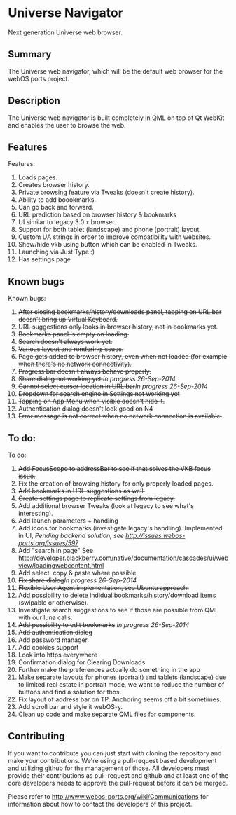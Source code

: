 Universe Navigator
==================

Next generation Universe web browser.

Summary
-------
The Universe web navigator, which will be the default web browser for the webOS ports project.

Description
-----------
The Universe web navigator is built completely in QML on top of Qt WebKit and enables the user to browse the web.

Features
-----------
Features:

1. Loads pages.
2. Creates browser history.
3. Private browsing feature via Tweaks (doesn't create history).
4. Ability to add boookmarks.
5. Can go back and forward.
6. URL prediction based on browser history & bookmarks
7. UI similar to legacy 3.0.x browser.
8. Support for both tablet (landscape) and phone (portrait) layout.
9. Custom UA strings in order to improve compatibility with websites.
10. Show/hide vkb using button which can be enabled in Tweaks.
11. Launching via Just Type :)
12. Has settings page

Known bugs
-----------
Known bugs:

1. <s>After closing bookmarks/history/downloads panel, tapping on URL bar doesn't bring up Virtual Keyboard.</s>
2. <s>URL suggestions only looks in browser history, not in bookmarks yet.</s>
3. <s>Bookmarks panel is empty on loading.</s>
4. <s>Search doesn't always work yet.</s>
5. <s>Various layout and rendering issues.</s>
6. <s>Page gets added to browser history, even when not loaded (for example when there's no network connectivity).</s>
7. <s>Progress bar doesn't always behave properly.</s>
8. <s>Share dialog not working yet.</s><i>In progress 26-Sep-2014</i>
9. <s>Cannot select cursor location in URL bar</s><i>In progress 26-Sep-2014</i>
10. <s>Dropdown for search engine in Settings not working yet</s>
11. <s>Tapping on App Menu when visible doesn't hide it.</s>
12. <s>Authentication dialog doesn't look good on N4</s>
13. <s>Error message is not correct when no network connection is available.</s>

To do:
-----------
To do:

1. <s>Add FocusScope to addressBar to see if that solves the VKB focus issue.</s>
2. <s>Fix the creation of browsing history for only properly loaded pages.</s>
3. <s>Add bookmarks in URL suggestions as well.</s>
4. <s>Create settings page to replicate settings from legacy.</s>
5. Add additional browser Tweaks (look at legacy to see what's interesting). 
6. <s>Add launch parameters + handling</s>
7. Add icons for bookmarks (investigate legacy's handling). Implemented in UI, <i>Pending backend solution, see http://issues.webos-ports.org/issues/597</i>
8. Add "search in page" See http://developer.blackberry.com/native/documentation/cascades/ui/webview/loadingwebcontent.html
9. Add select, copy & paste where possible
10. <s>Fix share dialog</s><i>In progress 26-Sep-2014</i>
11. <s>Flexible User Agent implementation, see Ubuntu approach.</s>
12. Add possibility to delete indidual bookmarks/history/download items (swipable or otherwise).
13. Investigate search suggestions to see if those are possible from QML with our luna calls.
14. <s>Add possibility to edit bookmarks</s> <i>In progress 26-Sep-2014</i>
15. <s>Add authentication dialog</s>
16. Add password manager
17. Add cookies support
18. Look into https everywhere
19. Confirmation dialog for Clearing Downloads
20. Further make the preferences actually do something in the app
21. Make separate layouts for phones (portrait) and tablets (landscape) due to limited real estate in portrait mode, we want to reduce the number of buttons and find a solution for thos.
22. Fix layout of address bar on TP. Anchoring seems off a bit sometimes.
23. Add scroll bar and style it webOS-y.
24. Clean up code and make separate QML files for components.

## Contributing

If you want to contribute you can just start with cloning the repository and make your
contributions. We're using a pull-request based development and utilizing github for the
management of those. All developers must provide their contributions as pull-request and
github and at least one of the core developers needs to approve the pull-request before it
can be merged.

Please refer to http://www.webos-ports.org/wiki/Communications for information about how to
contact the developers of this project.

